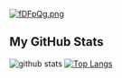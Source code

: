 [![fDFpQg.png](https://z3.ax1x.com/2021/08/13/fDFpQg.png)](https://imgtu.com/i/fDFpQg)

## My GitHub Stats
![github stats](https://github-readme-stats.vercel.app/api?username=Lampese&show_icons=true)
[![Top Langs](https://github-readme-stats.vercel.app/api/top-langs/?username=Lampese&layout=compact)](https://github.com/Lampese)
